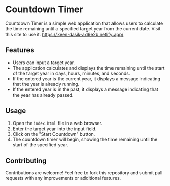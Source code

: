 # Countdown Timer

Countdown Timer is a simple web application that allows users to calculate the time remaining until a specified target year from the current date. Visit this site to use it. https://keen-dasik-ad9e2b.netlify.app/

## Features

- Users can input a target year.
- The application calculates and displays the time remaining until the start of the target year in days, hours, minutes, and seconds.
- If the entered year is the current year, it displays a message indicating that the year is already running.
- If the entered year is in the past, it displays a message indicating that the year has already passed.

## Usage

1. Open the `index.html` file in a web browser.
2. Enter the target year into the input field.
3. Click on the "Start Countdown" button.
4. The countdown timer will begin, showing the time remaining until the start of the specified year.

## Contributing

Contributions are welcome! Feel free to fork this repository and submit pull requests with any improvements or additional features.

